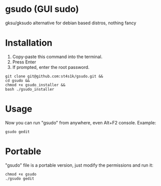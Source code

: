 # gsudo (GUI sudo)
gksu/gksudo alternative for debian based distros, nothing fancy
# Installation
1. Copy-paste this command into the terminal.
2. Press Enter
3. If prompted, enter the root password.
```
git clone git@github.com:st4s1k/gsudo.git &&
cd gsudo &&
chmod +x gsudo_installer &&
bash ./gsudo_installer
```
# Usage
Now you can run "gsudo" from anywhere, even Alt+F2 console. Example:
```
gsudo gedit
```
# Portable
"gsudo" file is a portable version, just modify the permissions and run it:
```
chmod +x gsudo
./gsudo gedit
```

